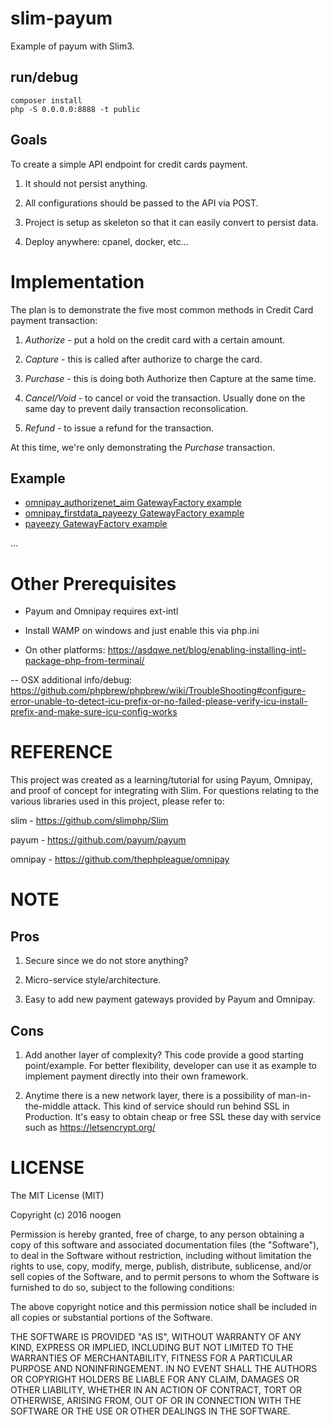 # slim-payum
Example of payum with Slim3.

## run/debug
```
composer install
php -S 0.0.0.0:8888 -t public
```

## Goals
To create a simple API endpoint for credit cards payment.

1) It should not persist anything.

2) All configurations should be passed to the API via POST.

3) Project is setup as skeleton so that it can easily convert to persist data. 

4) Deploy anywhere: cpanel, docker, etc...

# Implementation
The plan is to demonstrate the five most common methods in Credit Card payment transaction:

1) *Authorize* - put a hold on the credit card with a certain amount.

2) *Capture* - this is called after authorize to charge the card.

3) *Purchase* - this is doing both Authorize then Capture at the same time.

4) *Cancel/Void* - to cancel or void the transaction.  Usually done on the same day to prevent daily transaction reconsolication.

5) *Refund* - to issue a refund for the transaction.

At this time, we're only demonstrating the *Purchase* transaction.

## Example
* [omnipay_authorizenet_aim GatewayFactory example](https://github.com/slimdash/slim-payum/blob/master/docs/omnipay_authorizenet_aim.md)
* [omnipay_firstdata_payeezy GatewayFactory example](https://github.com/slimdash/slim-payum/blob/master/docs/omnipay_firstdata_payeezy.md)
* [payeezy GatewayFactory example](https://github.com/slimdash/slim-payum/blob/master/docs/payeezy.md)

...

# Other Prerequisites
* Payum and Omnipay requires ext-intl

- Install WAMP on windows and just enable this via php.ini

- On other platforms: https://asdqwe.net/blog/enabling-installing-intl-package-php-from-terminal/

-- OSX additional info/debug: https://github.com/phpbrew/phpbrew/wiki/TroubleShooting#configure-error-unable-to-detect-icu-prefix-or-no-failed-please-verify-icu-install-prefix-and-make-sure-icu-config-works


# REFERENCE
This project was created as a learning/tutorial for using Payum, Omnipay, and proof of concept for integrating with Slim.  For questions relating to the various libraries used in this project, please refer to:

slim - https://github.com/slimphp/Slim

payum - https://github.com/payum/payum

omnipay - https://github.com/thephpleague/omnipay

# NOTE

## Pros
1) Secure since we do not store anything?

2) Micro-service style/architecture.

3) Easy to add new payment gateways provided by Payum and Omnipay.

## Cons
1) Add another layer of complexity?  This code provide a good starting point/example.  For better flexibility, developer can use it as example to implement payment directly into their own framework.

2) Anytime there is a new network layer, there is a possibility of man-in-the-middle attack.  This kind of service should run behind SSL in Production.  It's easy to obtain cheap or free SSL these day with service such as https://letsencrypt.org/

# LICENSE
The MIT License (MIT)

Copyright (c) 2016 noogen

Permission is hereby granted, free of charge, to any person obtaining a copy of this software and associated documentation files (the "Software"), to deal in the Software without restriction, including without limitation the rights to use, copy, modify, merge, publish, distribute, sublicense, and/or sell copies of the Software, and to permit persons to whom the Software is furnished to do so, subject to the following conditions:

The above copyright notice and this permission notice shall be included in all copies or substantial portions of the Software.

THE SOFTWARE IS PROVIDED "AS IS", WITHOUT WARRANTY OF ANY KIND, EXPRESS OR IMPLIED, INCLUDING BUT NOT LIMITED TO THE WARRANTIES OF MERCHANTABILITY, FITNESS FOR A PARTICULAR PURPOSE AND NONINFRINGEMENT. IN NO EVENT SHALL THE AUTHORS OR COPYRIGHT HOLDERS BE LIABLE FOR ANY CLAIM, DAMAGES OR OTHER LIABILITY, WHETHER IN AN ACTION OF CONTRACT, TORT OR OTHERWISE, ARISING FROM, OUT OF OR IN CONNECTION WITH THE SOFTWARE OR THE USE OR OTHER DEALINGS IN THE SOFTWARE.
